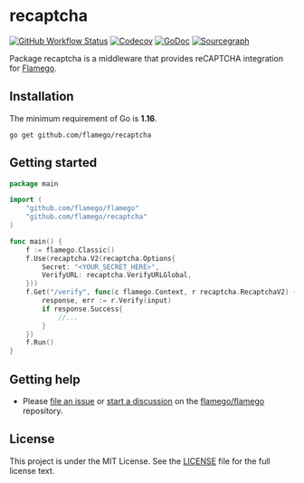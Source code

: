# recaptcha

[![GitHub Workflow Status](https://img.shields.io/github/workflow/status/flamego/recaptcha/Go?logo=github&style=for-the-badge)](https://github.com/flamego/recaptcha/actions?query=workflow%3AGo)
[![Codecov](https://img.shields.io/codecov/c/gh/flamego/recaptcha?logo=codecov&style=for-the-badge)](https://app.codecov.io/gh/flamego/recaptcha)
[![GoDoc](https://img.shields.io/badge/GoDoc-Reference-blue?style=for-the-badge&logo=go)](https://pkg.go.dev/github.com/flamego/recaptcha?tab=doc)
[![Sourcegraph](https://img.shields.io/badge/view%20on-Sourcegraph-brightgreen.svg?style=for-the-badge&logo=sourcegraph)](https://sourcegraph.com/github.com/flamego/recaptcha)

Package recaptcha is a middleware that provides reCAPTCHA integration for [Flamego](https://github.com/flamego/flamego).

## Installation

The minimum requirement of Go is **1.16**.

	go get github.com/flamego/recaptcha

## Getting started

```go
package main

import (
	"github.com/flamego/flamego"
	"github.com/flamego/recaptcha"
)

func main() {
	f := flamego.Classic()
	f.Use(recaptcha.V2(recaptcha.Options{
		Secret: "<YOUR_SECRET_HERE>",
		VerifyURL: recaptcha.VerifyURLGlobal,
	}))
	f.Get("/verify", func(c flamego.Context, r recaptcha.RecaptchaV2) {
		response, err := r.Verify(input)
		if response.Success{
			//... 
		}
	})
	f.Run()
}
```

## Getting help

- Please [file an issue](https://github.com/flamego/flamego/issues) or [start a discussion](https://github.com/flamego/flamego/discussions) on the [flamego/flamego](https://github.com/flamego/flamego) repository.

## License

This project is under the MIT License. See the [LICENSE](LICENSE) file for the full license text.
